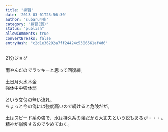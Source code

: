 ```yaml
---
title: "練習"
date: '2013-03-01T23:56:30'
author: "subaru44k"
category: "練習(弱)"
status: "publish"
allowComments: true
convertBreaks: false
entryHash: "c2d1e36292a7ff24424c5386561af4d6"
---
```

21分ジョグ<br>
<br>
雨やんだのでラッキーと思って回復練。<br>
<br>
土日月火水木金<br>
強休中中強休弱<br>
<br>
という文句の無い流れ。<br>
ちょっと今の俺には強度高いので続けると危険だが。<br>
<br>
土はスピード系の強で、水は持久系の強だから大丈夫という説もあるが・・・。精神が崩壊するのでやめておく。
